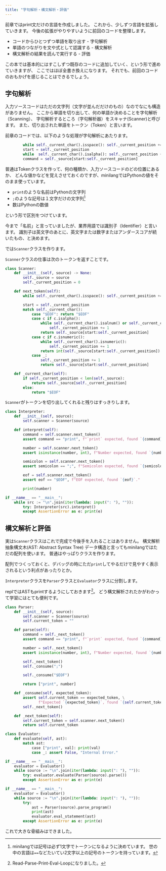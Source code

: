 ```yaml
---
title: "字句解析・構文解析・評価"
---
```


前章ではprint文だけの言語を作成しました。
これから、少しずつ言語を拡張していきます。
今後の拡張がやりやすいように前回のコードを整理します。

* コードからひとつずつ単語を取り出す - 字句解析
* 単語のつながりを文や式として認識する - 構文解析
* 構文解析の結果を読んで実行する - 評価

この本では基本的にはすこしずつ既存のコードに追加していく、という形で進めていきますが、
ここではほぼ全書き換えになります。
それでも、前回のコードのおもかげを感じることはできるでしょう。

## 字句解析

入力ソースコードはただの文字列（文字が並んだだけのもの）なのでなにも構造がありません。
ここから単語を切り出して、何の単語か決めることを字句解析（Scanning）、
字句解析するところ（字句解析器）をスキャナ(Scanner)と呼びます。
また、切り出された単語をトークン（Token）と言います。

前章のコードでは、以下のような処理が字句解析にあたります。

```py
        while self._current_char().isspace(): self._current_position += 1
        start = self._current_position
        while  self._current_char().isalpha(): self._current_position += 1
        command = self._source[start:self._current_position]
```

普通はTokenクラスを作って、何の種類か、入力ソースコードのどの位置にあるか、
どんな値かなどを覚えさせておくのですが、minilangではPythonの値をそのまま使っています。

* `print`のような名前はPythonの文字列
* `;`のような記号は１文字だけの文字列[^1]
* 数はPythonの数値

[^1]: minilangでは記号は必ず1文字でトークンになるように決めています。
世の中の言語は`==`などたいてい2文字以上の記号のトークンを持っています。

という形で区別をつけています。

今まで「名前」と言っていましたが、業界用語では識別子（Identifier）と言います。
識別子は英文字のあとに、英文字または数字またはアンダースコアが続いたもの、と決めます。

では`Scanner`クラスを作ります。

`Scanner`クラスの仕事は次のトークンを返すことです。


```py
class Scanner:
    def __init__(self, source) -> None:
        self._source = source
        self._current_position = 0

    def next_token(self):
        while self._current_char().isspace(): self._current_position += 1

        start = self._current_position
        match self._current_char():
            case "$EOF": return "$EOF"
            case c if c.isalpha():
                while self._current_char().isalnum() or self._current_char() == "_":
                    self._current_position += 1
                return self._source[start:self._current_position]
            case c if c.isnumeric():
                while self._current_char().isnumeric():
                    self._current_position += 1
                return int(self._source[start:self._current_position])
            case _:
                self._current_position += 1
                return self._source[start:self._current_position]

    def _current_char(self):
        if self._current_position < len(self._source):
            return self._source[self._current_position]
        else:
            return "$EOF"
```

`Scanner`がトークンを切り出してくれると残りはすっきりします。

```py
class Interpreter:
    def __init__(self, source):
        self.scanner = Scanner(source)

    def interpret(self):
        command = self.scanner.next_token()
        assert command == "print", f"`print` expected, found `{command}`."

        number = self.scanner.next_token()
        assert isinstance(number, int), f"Number expected, found `{number}`."

        semicolon = self.scanner.next_token()
        assert semicolon == ";", f"Semicolon expected, found `{semicolon}`."

        eof = self.scanner.next_token()
        assert eof == "$EOF", f"EOF expected, found `{eof}`."

        print(number)

if __name__ == "__main__":
    while src := "\n".join(iter(lambda: input(": "), "")):
        try: Interpreter(src).interpret()
        except AssertionError as e: print(e)
```

## 構文解析と評価

実は`Scanner`クラスはこれで完成で今後手を入れることはありません。
構文解析
抽象構文木(AST: Abstract Syntax Tree)
データ構造と言ってもminilangではただの配列を使います。
普通はやっぱりクラスを作ります。

配列でつくっておくと、デバッグの時にただ`print`してやるだけで見やすく表示されるという利点があったりとか。

`Interpreter`クラスを`Parser`クラスと`Evaluator`クラスに分割します。

replではASTもprintするようにしておきます[^rppel]。
どう構文解析されたかがわかって学習にはとても便利です。

[^rppel]: Read-Parse-Print-Eval-Loopになりました。

```py
class Parser:
    def __init__(self, source):
        self.scanner = Scanner(source)
        self.current_token = ""

    def parse(self):
        command = self._next_token()
        assert command == "print", f"`print` expected, found `{command}`."

        number = self._next_token()
        assert isinstance(number, int), f"Number expected, found `{number}`."

        self._next_token()
        self._consume(";")

        self._consume("$EOF")

        return ["print", number]

    def _consume(self, expected_token):
        assert self.current_token == expected_token, \
               f"Expected `{expected_token}`, found `{self.current_token}`."
        self._next_token()

    def _next_token(self):
        self.current_token = self.scanner.next_token()
        return self.current_token

class Evaluator:
    def evaluate(self, ast):
        match ast:
            case ["print", val]: print(val)
            case _: assert False, "Internal Error."

if __name__ == "__main__":
    evaluator = Evaluator()
    while source := "\n".join(iter(lambda: input(": "), "")):
        try: evaluator.evaluate(Parser(source).parse())
        except AssertionError as e: print(e)

if __name__ == "__main__":
    evaluator = Evaluator()
    while source := "\n".join(iter(lambda: input(": "), "")):
        try:
            ast = Parser(source).parse_program()
            print(ast)
            evaluator.eval_statement(ast)
        except AssertionError as e: print(e)
```

これで大きな骨組みはできました。
